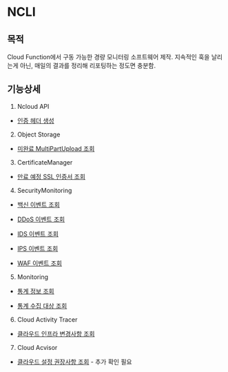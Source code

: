 # NCLI

## 목적

Cloud Function에서 구동 가능한 경량 모니터링 소프트웨어 제작. 지속적인 훅을 날리는게 아닌, 매일의 결과를 정리해 리포팅하는 정도면 충분함.

## 기능상세

1. Ncloud API

- [인증 헤더 생성](https://api.ncloud-docs.com/docs/common-ncpapi)

2. Object Storage

- [미완료 MultiPartUpload 조회](https://api.ncloud-docs.com/docs/storage-objectstorage-listmultipartuploads)

3. CertificateManager

- [만료 예정 SSL 인증서 조회](https://api.ncloud-docs.com/docs/security-certificatemanager-getcertificatelist)

4. SecurityMonitoring

- [백신 이벤트 조회](https://api.ncloud-docs.com/docs/security-securitymonitoring-getavlist)

- [DDoS 이벤트 조회](https://api.ncloud-docs.com/docs/security-securitymonitoring-getddoslist)

- [IDS 이벤트 조회](https://api.ncloud-docs.com/docs/security-securitymonitoring-getidslist)

- [IPS 이벤트 조회](https://api.ncloud-docs.com/docs/security-securitymonitoring-getipslist)

- [WAF 이벤트 조회](https://api.ncloud-docs.com/docs/security-securitymonitoring-getwaflist)

5. Monitoring

- [통계 정보 조회](https://api.ncloud-docs.com/docs/management-monitoring-getmetricstatisticlist)

- [통계 수집 대상 조회](https://api.ncloud-docs.com/docs/management-monitoring-getlistmetrics)

6. Cloud Activity Tracer

- [클라우드 인프라 변경사항 조회](https://api.ncloud-docs.com/docs/management-cloudactivitytracer-getactivitylist)

7. Cloud Acvisor

- [클라우드 설정 권장사항 조회](https://api.ncloud-docs.com/docs/management-cloud-advisor-refresh) - 추가 확인 필요

